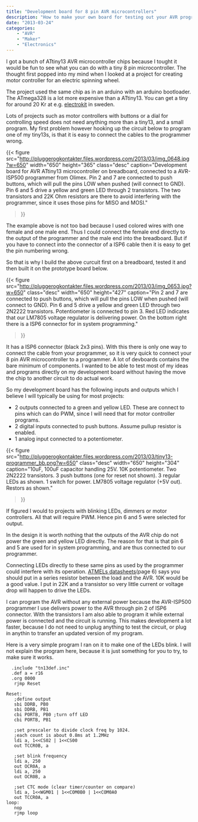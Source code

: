 ```yaml
---
title: "Development board for 8 pin AVR microcontrollers"
description: "How to make your own board for testing out your AVR programs. It gives you LED's to blink buttons to push and an easy way to attach your AVR programmer."
date: "2013-03-24"
categories: 
    - "AVR"
    - "Maker"
    - "Electronics"
---
```


I got a bunch of ATtiny13 AVR microcontroller chips because I tought it would be fun to see what you can do with a tiny 8 pin microcontroller. The thought first popped into my mind when I looked at a project for creating motor controller for an electric spinning wheel.

The project used the same chip as in an arduino with an arduino bootloader. The ATmega328 is a lot more expensive than a ATtiny13. You can get a tiny for around 20 Kr at e.g. <a title="electrokit" href="http://www.electrokit.com">electrokit</a> in sweden.

Lots of projects such as motor controllers with buttons or a dial for controlling speed does not need anything more than a tiny13, and a small program. My first problem however hooking up the circuit below to program one of my tiny13s, is that it is easy to connect the cables to the programmer wrong.

{{< figure 
    src="http://pluggerogkontakter.files.wordpress.com/2013/03/img_0648.jpg?w=650"
    width="650" height="365" class="desc"
    caption="Development board for AVR ATtiny13 microcontroller on breadboard, connected to a AVR-ISP500 programmer from Olimex. Pin 2 and 7 are connected to push buttons, which will pull the pins LOW when pushed (will connect to GND). Pin 6 and 5 drive a yellow and green LED through 2 transistors. The two transistors and 22K Ohm resistors are there to avoid interfering with the programmer, since it uses those pins for MISO and MOSI." 
>}}

The example above is not too bad because I used colored wires with one female and one male end. Thus I could connect the female end directly to the output of the programmer and the male end into the breadboard. But if you have to connect into the connector of a ISP6 cable then it is easy to get the pin numbering wrong.

So that is why I build the above curcuit first on a breadboard, tested it and then built it on the prototype board below.


{{< figure 
    src="http://pluggerogkontakter.files.wordpress.com/2013/03/img_0653.jpg?w=650"
    class="desc"
    width="650" height="427"
    caption="Pin 2 and 7 are connected to push buttons, which will pull the pins LOW when pushed (will connect to GND). Pin 6 and 5 drive a yellow and green LED through two 2N2222 transistors. Potentiometer is connected to pin 3. Red LED indicates that our LM7805 voltage regulator is delivering power. On the bottom right there is a ISP6 connector for in system programming." 
>}}

It has a ISP6 connector (black 2x3 pins). With this there is only one way to connect the cable from your programmer, so it is very quick to connect your 8 pin AVR microcontroller to a programmer. A lot of devboards contains the bare minimum of components. I wanted to be able to test most of my ideas and programs directly on my development board without having the move the chip to another circuit to do actual work.

So my development board has the following inputs and outputs which I believe I will typically be using for most projects:

- 2 outputs connected to a green and yellow LED. These are connect to pins which can do PWM, since I will need that for motor controller programs.
- 2 digital inputs connected to push buttons. Assume pullup resistor is enabled.
- 1 analog input connected to a potentiometer.

{{< figure 
    src="http://pluggerogkontakter.files.wordpress.com/2013/03/tiny13-programmer_bb.png?w=650"
    class="desc"
    width="650" height="304"
    caption="10uF, 100uF capacitor handling 25V. 10K potentiometer. Two 2N2222 transistors. 3 push buttons (one for reset not shown). 3 regular LEDs as shown. 1 switch for power. LM7805 voltage regulator (+5V out). Restors as shown." 
>}}

If figured I would to projects with blinking LEDs, dimmers or motor controllers. All that will require PWM. Hence pin 6 and 5 were selected for output.

In the design it is worth nothing that the outputs of the AVR chip do not power the green and yellow LED directly. The reason for that is that pin 6 and 5 are used for in system programming, and are thus connected to our programmer.

Connecting LEDs directly to these same pins as used by the programmer could interfere with its operation. <a title="Atmel AVR042: AVR Hardware Design Considerations" href="http://www.atmel.com/images/doc2521.pdf">ATMELs datasheets</a>(page 6) says you should put in a series resistor between the load and the AVR. 10K would be a good value. I put in 22K and a transistor so very little current or voltage drop will happen to drive the LEDs.

I can program the AVR without any external power because the AVR-ISP500 programmer I use delivers power to the AVR through pin 2 of ISP6 connector. With the transistors I am also able to program it while external power is connected and the circuit is running. This makes development a lot faster, because I do not need to unplug anything to test the circuit, or plug in anythin to transfer an updated version of my program.

Here is a very simple program I ran on it to make one of the LEDs blink. I will not explain the program here, because it is just something for you to try, to make sure it works.

      .include "tn13def.inc"
      .def a = r16
      .org 0000
       rjmp Reset

    Reset:
       ;define output
       sbi DDRB, PB0
       sbi DDRB, PB1
       cbi PORTB, PB0 ;turn off LED
       cbi PORTB, PB1

       ;set prescaler to divide clock freq by 1024. 
       ;each count is about 0.8ms at 1.2MHz
       ldi a, 1<<CS02 | 1<<CS00
       out TCCR0B, a

       ;set blink frequency
       ldi a, 250
       out OCR0A, a
       ldi a, 250
       out OCR0B, a

       ;set CTC mode (clear timer/counter on compare)
       ldi a, 1<<WGM01 | 1<<COM0B0 | 1<<COM0A0 
       out TCCR0A, a 
    loop:
       nop
       rjmp loop